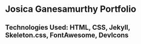 # Josica Ganesamurthy Portfolio

## Technologies Used: HTML, CSS, Jekyll, Skeleton.css, FontAwesome, DevIcons

